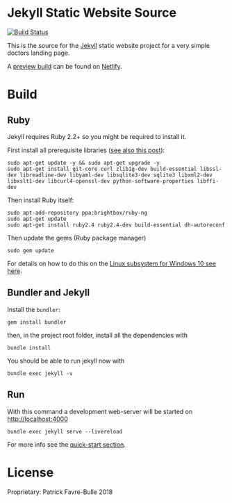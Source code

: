 # Jekyll Static Website Source

[![Build Status](https://travis-ci.org/patrickfav/website-dr-sel.svg?branch=master)](https://travis-ci.org/patrickfav/website-dr-sel)

This is the source for the [Jekyll](https://jekyllrb.com) static website project for a very simple doctors landing page.

A [preview build](https://app.netlify.com/sites/beta-selwicka-wienerroither/overview) can be found on [Netlify](https://beta-selwicka-wienerroither.netlify.com).

# Build

## Ruby

Jekyll requires Ruby 2.2+ so you might be required to install it.

First install all prerequisite libraries ([see also this post](https://stackoverflow.com/a/26595869/774398)):

    sudo apt-get update -y && sudo apt-get upgrade -y
    sudo apt-get install git-core curl zlib1g-dev build-essential libssl-dev libreadline-dev libyaml-dev libsqlite3-dev sqlite3 libxml2-dev libxslt1-dev libcurl4-openssl-dev python-software-properties libffi-dev

Then install Ruby itself:

    sudo apt-add-repository ppa:brightbox/ruby-ng
    sudo apt-get update
    sudo apt-get install ruby2.4 ruby2.4-dev build-essential dh-autoreconf

Then update the gems (Ruby package manager)

    sudo gem update

For details on how to do this on the [Linux subsystem for Windows 10 see here](https://jekyllrb.com/docs/windows/).

## Bundler and Jekyll

Install the `bundler`:

    gem install bundler
    
then, in the project root folder, install all the dependencies with

    bundle install

You should be able to run jekyll now with

    bundle exec jekyll -v

## Run

With this command a development web-server will be started on [http://localhost:4000](http://localhost:4000)

    bundle exec jekyll serve --livereload

For more info see the [quick-start section](https://jekyllrb.com/docs/quickstart/).

# License

Proprietary: Patrick Favre-Bulle 2018
